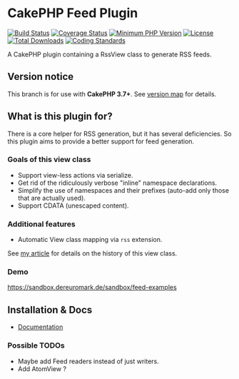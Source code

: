 # CakePHP Feed Plugin
[![Build Status](https://api.travis-ci.com/dereuromark/cakephp-feed.svg?branch=cake3)](https://travis-ci.com/dereuromark/cakephp-feed)
[![Coverage Status](https://codecov.io/gh/dereuromark/cakephp-feed/branch/master/graph/badge.svg)](https://codecov.io/gh/dereuromark/cakephp-feed)
[![Minimum PHP Version](https://img.shields.io/badge/php-%3E%3D%205.6-8892BF.svg)](https://php.net/)
[![License](https://poser.pugx.org/dereuromark/cakephp-feed/license.svg)](https://packagist.org/packages/dereuromark/cakephp-feed)
[![Total Downloads](https://poser.pugx.org/dereuromark/cakephp-feed/d/total.svg)](https://packagist.org/packages/dereuromark/cakephp-feed)
[![Coding Standards](https://img.shields.io/badge/cs-PSR--2--R-yellow.svg)](https://github.com/php-fig-rectified/fig-rectified-standards)

A CakePHP plugin containing a RssView class to generate RSS feeds.

## Version notice

This branch is for use with **CakePHP 3.7+**. See [version map](https://github.com/dereuromark/cakephp-feed/wiki#cakephp-version-map) for details.

## What is this plugin for?
There is a core helper for RSS generation, but it has several deficiencies.
So this plugin aims to provide a better support for feed generation.

### Goals of this view class

- Support view-less actions via serialize.
- Get rid of the ridiculously verbose "inline" namespace declarations.
- Simplify the use of namespaces and their prefixes (auto-add only those that are actually used).
- Support CDATA (unescaped content).

### Additional features
- Automatic View class mapping via `rss` extension.

See [my article](https://www.dereuromark.de/2013/10/03/rss-feeds-in-cakephp/) for details on the history of this view class.

### Demo
https://sandbox.dereuromark.de/sandbox/feed-examples


## Installation & Docs

- [Documentation](docs/README.md)

### Possible TODOs

* Maybe add Feed readers instead of just writers.
* Add AtomView ?
